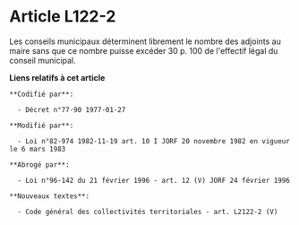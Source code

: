 # Article L122-2

Les conseils municipaux déterminent librement le nombre des adjoints au maire sans que ce nombre puisse excéder 30 p. 100 de
l'effectif légal du conseil municipal.

**Liens relatifs à cet article**

	**Codifié par**:

	  - Décret n°77-90 1977-01-27

	**Modifié par**:

	  - Loi n°82-974 1982-11-19 art. 10 I JORF 20 novembre 1982 en vigueur le 6 mars 1983

	**Abrogé par**:

	  - Loi n°96-142 du 21 février 1996 - art. 12 (V) JORF 24 février 1996

	**Nouveaux textes**:

	  - Code général des collectivités territoriales - art. L2122-2 (V)
